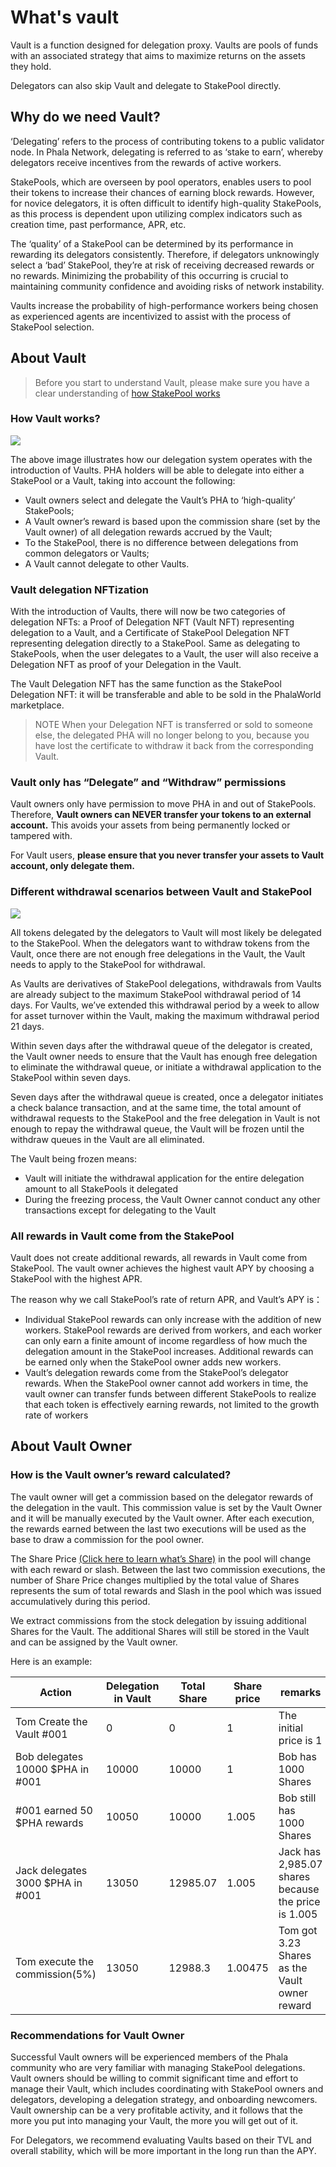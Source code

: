 # What's vault

Vault is a function designed for delegation proxy. Vaults are pools of funds with an associated strategy that aims to maximize returns on the assets they hold.

Delegators can also skip Vault and delegate to StakePool directly.

## Why do we need Vault? <a href="#why-do-we-need-vault" id="why-do-we-need-vault"></a>

‘Delegating’ refers to the process of contributing tokens to a public validator node. In Phala Network, delegating is referred to as ‘stake to earn’, whereby delegators receive incentives from the rewards of active workers.

StakePools, which are overseen by pool operators, enables users to pool their tokens to increase their chances of earning block rewards. However, for novice delegators, it is often difficult to identify high-quality StakePools, as this process is dependent upon utilizing complex indicators such as creation time, past performance, APR, etc.

The ‘quality’ of a StakePool can be determined by its performance in rewarding its delegators consistently. Therefore, if delegators unknowingly select a ‘bad’ StakePool, they’re at risk of receiving decreased rewards or no rewards. Minimizing the probability of this occurring is crucial to maintaining community confidence and avoiding risks of network instability.

Vaults increase the probability of high-performance workers being chosen as experienced agents are incentivized to assist with the process of StakePool selection.

## About Vault <a href="#about-vault" id="about-vault"></a>

> Before you start to understand Vault, please make sure you have a clear understanding of [how StakePool works](delegate-to-stakepool.md)

### How Vault works? <a href="#how-vault-works" id="how-vault-works"></a>

![](https://i.imgur.com/OyI4jab.png)

The above image illustrates how our delegation system operates with the introduction of Vaults. PHA holders will be able to delegate into either a StakePool or a Vault, taking into account the following:

* Vault owners select and delegate the Vault’s PHA to ‘high-quality’ StakePools;
* A Vault owner’s reward is based upon the commission share (set by the Vault owner) of all delegation rewards accrued by the Vault;
* To the StakePool, there is no difference between delegations from common delegators or Vaults;
* A Vault cannot delegate to other Vaults.

### Vault delegation NFTization <a href="#vault-delegation-nftization" id="vault-delegation-nftization"></a>

With the introduction of Vaults, there will now be two categories of delegation NFTs: a Proof of Delegation NFT (Vault NFT) representing delegation to a Vault, and a Certificate of StakePool Delegation NFT representing delegation directly to a StakePool. Same as delegating to StakePools, when the user delegates to a Vault, the user will also receive a Delegation NFT as proof of your Delegation in the Vault.

The Vault Delegation NFT has the same function as the StakePool Delegation NFT: it will be transferable and able to be sold in the PhalaWorld marketplace.

> NOTE When your Delegation NFT is transferred or sold to someone else, the delegated PHA will no longer belong to you, because you have lost the certificate to withdraw it back from the corresponding Vault.

### Vault only has “Delegate” and “Withdraw” permissions <a href="#vault-only-has-delegate-and-withdraw-permissions" id="vault-only-has-delegate-and-withdraw-permissions"></a>

Vault owners only have permission to move PHA in and out of StakePools. Therefore, **Vault owners can NEVER transfer your tokens to an external account.** This avoids your assets from being permanently locked or tampered with.

For Vault users, **please ensure that you never transfer your assets to Vault account, only delegate them.**

### Different withdrawal scenarios between Vault and StakePool <a href="#different-withdrawal-scenarios-between-vault-and-stakepool" id="different-withdrawal-scenarios-between-vault-and-stakepool"></a>

![](https://i.imgur.com/LpHll0z.png)

All tokens delegated by the delegators to Vault will most likely be delegated to the StakePool. When the delegators want to withdraw tokens from the Vault, once there are not enough free delegations in the Vault, the Vault needs to apply to the StakePool for withdrawal.

As Vaults are derivatives of StakePool delegations, withdrawals from Vaults are already subject to the maximum StakePool withdrawal period of 14 days. For Vaults, we’ve extended this withdrawal period by a week to allow for asset turnover within the Vault, making the maximum withdrawal period 21 days.

Within seven days after the withdrawal queue of the delegator is created, the Vault owner needs to ensure that the Vault has enough free delegation to eliminate the withdrawal queue, or initiate a withdrawal application to the StakePool within seven days.

Seven days after the withdrawal queue is created, once a delegator initiates a check balance transaction, and at the same time, the total amount of withdrawal requests to the StakePool and the free delegation in Vault is not enough to repay the withdrawal queue, the Vault will be frozen until the withdraw queues in the Vault are all eliminated.

The Vault being frozen means:

* Vault will initiate the withdrawal application for the entire delegation amount to all StakePools it delegated
* During the freezing process, the Vault Owner cannot conduct any other transactions except for delegating to the Vault

### All rewards in Vault come from the StakePool <a href="#all-rewards-in-vault-come-from-the-stakepool" id="all-rewards-in-vault-come-from-the-stakepool"></a>

Vault does not create additional rewards, all rewards in Vault come from StakePool. The vault owner achieves the highest vault APY by choosing a StakePool with the highest APR.

The reason why we call StakePool’s rate of return APR, and Vault’s APY is：

* Individual StakePool rewards can only increase with the addition of new workers. StakePool rewards are derived from workers, and each worker can only earn a finite amount of income regardless of how much the delegation amount in the StakePool increases. Additional rewards can be earned only when the StakePool owner adds new workers.
* Vault’s delegation rewards come from the StakePool’s delegator rewards. When the StakePool owner cannot add workers in time, the vault owner can transfer funds between different StakePools to realize that each token is effectively earning rewards, not limited to the growth rate of workers

## About Vault Owner <a href="#about-vault-owner" id="about-vault-owner"></a>

### How is the Vault owner’s reward calculated? <a href="#how-is-the-vault-owners-reward-calculated" id="how-is-the-vault-owners-reward-calculated"></a>

The vault owner will get a commission based on the delegator rewards of the delegation in the vault. This commission value is set by the Vault Owner and it will be manually executed by the Vault owner. After each execution, the rewards earned between the last two executions will be used as the base to draw a commission for the pool owner.

The Share Price [(Click here to learn what’s Share)](whats-share.md) in the pool will change with each reward or slash. Between the last two commission executions, the number of Share Price changes multiplied by the total value of Shares represents the sum of total rewards and Slash in the pool which was issued accumulatively during this period.

We extract commissions from the stock delegation by issuing additional Shares for the Vault. The additional Shares will still be stored in the Vault and can be assigned by the Vault owner.

Here is an example:

| Action                           | Delegation in Vault | Total Share | Share price | remarks                                             |
| -------------------------------- | ------------------- | ----------- | ----------- | --------------------------------------------------- |
| Tom Create the Vault #001        | 0                   | 0           | 1           | The initial price is 1                              |
| Bob delegates 10000 $PHA in #001 | 10000               | 10000       | 1           | Bob has 1000 Shares                                 |
| #001 earned 50 $PHA rewards      | 10050               | 10000       | 1.005       | Bob still has 1000 Shares                           |
| Jack delegates 3000 $PHA in #001 | 13050               | 12985.07    | 1.005       | Jack has 2,985.07 shares because the price is 1.005 |
| Tom execute the commission(5%)   | 13050               | 12988.3     | 1.00475     | Tom got 3.23 Shares as the Vault owner reward       |

### Recommendations for Vault Owner <a href="#recommendations-for-vault-owner" id="recommendations-for-vault-owner"></a>

Successful Vault owners will be experienced members of the Phala community who are very familiar with managing StakePool delegations. Vault owners should be willing to commit significant time and effort to manage their Vault, which includes coordinating with StakePool owners and delegators, developing a delegation strategy, and onboarding newcomers. Vault ownership can be a very profitable activity, and it follows that the more you put into managing your Vault, the more you will get out of it.

For Delegators, we recommend evaluating Vaults based on their TVL and overall stability, which will be more important in the long run than the APY.
